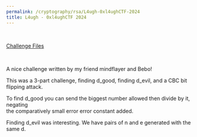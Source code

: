 ```yaml
---
permalink: /cryptography/rsa/L4ugh-0xl4ughCTF-2024
title: L4ugh - 0xl4ughCTF 2024
---
```


<br>

[Challenge Files](https://github.com/Connor-McCartney/CTF_Files/tree/main/2024/0xL4ugh/L4ugh)

<br>

A nice challenge written by my friend mindflayer and Bebo!

This was a 3-part challenge, finding d_good, finding d_evil, and a CBC bit flipping attack.

To find d_good you can send the biggest number allowed then divide by it, negating <br>
the comparatively small error error constant added.

Finding d_evil was interesting. We have pairs of n and e generated with the same d.
